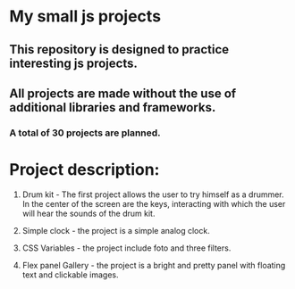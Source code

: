 # My small js projects

## This repository is designed to practice interesting js projects.

## All projects are made without the use of additional libraries and frameworks.
### A total of 30 projects are planned.


# Project description:

1) Drum kit - The first project allows the user to try himself as a drummer. In the center of the screen are the keys, interacting with which the user will hear the sounds of the drum kit.

2) Simple clock - the project is a simple analog clock.

3) CSS Variables - the project include foto and three filters.

4) Flex panel Gallery - the project is a bright and pretty panel with floating text and clickable images.